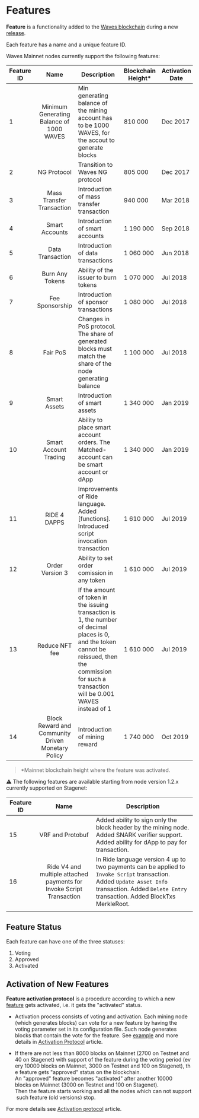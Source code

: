 # Features

**Feature** is a functionality added to the [Waves blockchain](/en/blockchain/blockchain) during a new [release](https://github.com/wavesplatform/Waves/releases).

Each feature has a name and a unique feature ID.

Waves Mainnet nodes currently support the following features:

| Feature ID |                        Name                       | Description                                                                                                                                                                                              | Blockchain Height* | Activation Date |
|------------|:-------------------------------------------------:|----------------------------------------------------------------------------------------------------------------------------------------------------------------------------------------------------------|-------------------|-----------------|
| 1          | Minimum Generating Balance of 1000 WAVES          | Min generating balance of the mining account has to be 1000 WAVES, for the accout to generate blocks                                                                                                     | 810 000           | Dec 2017        |
| 2          | NG Protocol                                       | Transition to Waves NG protocol                                                                                                                                                                          | 805 000           | Dec 2017        |
| 3          | Mass Transfer Transaction                         | Introduction of mass transfer transaction                                                                                                                                                                | 940 000           | Mar 2018        |
| 4          | Smart Accounts                                    | Introduction of smart accounts                                                                                                                                                                           | 1 190 000         | Sep 2018        |
| 5          | Data Transaction                                  | Introduction of data transactions                                                                                                                                                                        | 1 060 000         | Jun 2018        |
| 6          | Burn Any Tokens                                   | Ability of the issuer to burn tokens                                                                                                                                                                     | 1 070 000         | Jul 2018        |
| 7          | Fee Sponsorship                                   | Introduction of sponsor transactions                                                                                                                                                                     | 1 080 000         | Jul 2018        |
| 8          | Fair PoS                                          | Changes in PoS protocol. The share of generated blocks must match the share of the node generating balance                                                                                               | 1 100 000         | Jul 2018        |
| 9          | Smart Assets                                      | Introduction of smart assets                                                                                                                                                                             | 1 340 000         | Jan 2019        |
| 10         | Smart Account Trading                             | Ability to place smart account orders. The Matched-account can be smart account or dApp                                                                                                                  | 1 340 000         | Jan 2019        |
| 11         | RIDE 4 DAPPS                                      | Improvements of Ride language. Added [functions]. Introduced script invocation transaction                                                                                                               | 1 610 000         | Jul 2019        |
| 12         | Order Version 3                                   | Ability to set order comission in any token                                                                                                                                                              | 1 610 000         | Jul 2019        |
| 13         | Reduce NFT fee                                    | If the amount of token in the issuing transaction is 1, the number of decimal places is 0, and the token cannot be reissued, then the commission for such a transaction will be 0.001 WAVES instead of 1 | 1 610 000         | Jul 2019        |
| 14         | Block Reward and Community Driven Monetary Policy | Introduction of mining reward                                                                                                                                                                            | 1 740 000         | Oct 2019        |

>*Mainnet blockchain height where the feature was activated.

:warning: The following features are available starting from node version  1.2.x currently supported on Stagenet:

| Feature ID | Name | Description |
|------------|:-------------------------------------------------:|----------------------------------------------------------------------------------------------------------------------------------------------------------------------------------------------------------|
| 15 | VRF and Protobuf | Added ability to sign only the block header by the mining node. Added SNARK verifier support. Added ability for dApp to pay for transaction.
| 16 | Ride V4 and multiple attached payments for Invoke Script Transaction | In Ride language version 4 up to two payments can be applied to `Invoke Script` transaction. Added `Update Asset Info` transaction. Added `Delete Entry` transaction. Added BlockTxs MerkleRoot.
| | |

## Feature Status

Each feature can have one of the three statuses:

1. Voting
2. Approved
3. Activated

## Activation of New Features

**Feature activation protocol** is a procedure according to which a new [feature](/en/waves-node/features/feature) gets activated, i.e. it gets the "activated" status.

* Activation process consists of voting and activation. Each mining node (which generates blocks) can vote for a new feature by having the voting parameter set in its configuration file. Such node generates blocks that  contain the vote for the feature. See [example](/en/waves-node/activation-protocol#configuration-file-changes) and more details in [Activation Protocol](/en/waves-node/activation-protocol) article.

* If there are not less than 8000 blocks on Mainnet (2700 on Testnet and 40 on Stagenet) with support of the feature during the voting period (every 10000 blocks on Mainnet, 3000 on Testnet and 100 on Stagenet), the feature gets "approved" status on the blockchain.  An "approved" feature becomes "activated" after another 10000 blocks on Mainnet (3000 on Testnet and 100 on Stagenet). Then the feature starts working and all the nodes which can not support such feature (old versions) stop.

For more details see [Activation protocol](/en/blockchain/waves-protocol/activation-protocol) article.
